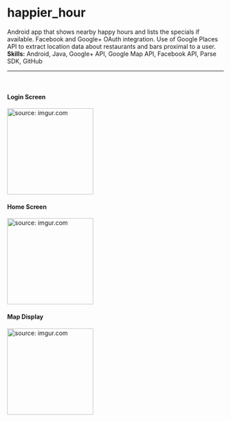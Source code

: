 # happier_hour

Android app that shows nearby happy hours and lists the specials if available.
Facebook and Google+ OAuth integration.
Use of Google Places API to extract location data about restaurants and bars proximal to a user.
<br>
<strong>Skills:</strong> Android, Java, Google+ API, Google Map API, Facebook API, Parse SDK, GitHub
<hr>
<br>
<h4>Login Screen</h4>
<img src="http://i.imgur.com/Oe2Ax2V.png" height="auto" width="200" title="source: imgur.com" />
<br>
<h4>Home Screen</h4>
<img src="http://i.imgur.com/0fI5Mau.png" height="auto" width="200" title="source: imgur.com" />
<br>
<h4>Map Display</h4>
<img src="http://i.imgur.com/X72ZYpw.png" height="auto" width="200" title="source: imgur.com" />

